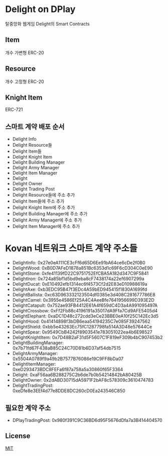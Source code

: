 # Delight on DPlay
탈중앙화 웹게임 Delight의 Smart Contracts

## Item
개수 가변형 ERC-20

## Resource
개수 고정형 ERC-20

## Knight Item
ERC-721

## 스마트 계약 배포 순서
- Delight Info
- Delight Resource들
- Delight Item들
- Delight Knight Item
- Delight Building Manager
- Delight Army Manager
- Delight Item Manager
- Delight
- Delight Owner
- Delight Trading Post
- Delight Resource들에 주소 추가
- Delight Item들에 주소 추가
- Delight Knight Item에 주소 추가
- Delight Building Manager에 주소 추가
- Delight Army Manager에 주소 추가
- Delight Item Manager에 주소 추가

# Kovan 네트워크 스마트 계약 주소들
- DelightInfo: 0x27e0eA111CE3cFf6d65D6Ee91bA64ce6cDe2f0B0
- DelightWood: 0xB0D7AFeD1878a851Bc6353d1c69F6cD304C0eE90
- DelightStone: 0xfe41139fD22C9751752EfCBA5A182d347C9F5841
- DelightIron: 0x724a85bf1d5bd9eba8cF7438174a22ef6907299a
- DelightDucat: 0xE10492efb1314ec6f4573Cf2d2E83eD10988619a
- DelightAxe: 0xb3EDC95B47f3EDc4A59bED945415f1830A1699fd
- DelightBallista: 0xc63D963332123504df0385e3d408C281677786E8
- DelightCamel: 0x3955e4586Ef25A4C4AeeBfe7641956699D393E2D
- DelightCatapult: 0x752ae93FB4412E61A4f659dC4D3a4A991095497A
- DelightCrossbow: 0xFf2Fb88c4196191a35017dA9Ffa7Cd9AFE5405d4
- DelightElephant: 0xaDC1D48c272cdd3eCe23BBE0eA10f25C142Ec3d5
- DelightHood: 0x41414898f3bDB6eaa54194235C7e085F39247562
- DelightShield: 0xbb5e43263Ec75fC1287798fa514A3D48e57644Ce
- DelightSpear: 0x9549CbB4242f8903541e783051022ea4b6E98527
- DelightKnightItem: 0x7D48B2aF31d5F5607C1F819eF309b4bC907453b2
- DelightBuildingManager: 0x7b71fd67F438aB85C24C70D81b6D37af54db7515
- DelightArmyManager: 0x5504A0789f9a49b2B7577B76086e19C9FF8bDa07
- DelightItemManager: 0xeD293473BDC8FEFa6f87a758a5a30860f65F3364
- Delight: 0xaF56aa6B288275C2b6de7b0b54214842bA80425B
- DelightOwner: 0x2dABD30715dA5971F2bAF8c578309c3610474783
- DelightTradingPost: 0xeDfe8e3EEf4d77e8DDE8DC260cD0Ea243546C850

## 필요한 계약 주소
- DPlayTradingPost: 0x980f391C9C36BD6d95F5676dDfa7a3B414404570

## License
[MIT](LICENSE)